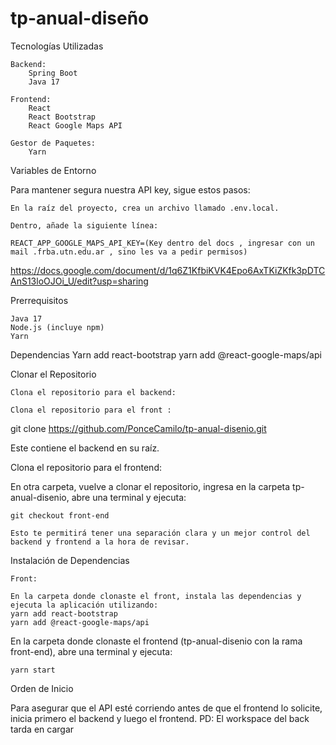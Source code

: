 # tp-anual-diseño

Tecnologías Utilizadas

    Backend:
        Spring Boot
        Java 17

    Frontend:
        React
        React Bootstrap
        React Google Maps API

    Gestor de Paquetes:
        Yarn

Variables de Entorno

Para mantener segura nuestra API key, sigue estos pasos:

    En la raíz del proyecto, crea un archivo llamado .env.local.

    Dentro, añade la siguiente línea:

    REACT_APP_GOOGLE_MAPS_API_KEY=(Key dentro del docs , ingresar con un mail .frba.utn.edu.ar , sino les va a pedir permisos)

https://docs.google.com/document/d/1q6Z1KfbiKVK4Epo6AxTKiZKfk3pDTCAnS13loOJOi_U/edit?usp=sharing

Prerrequisitos

    Java 17
    Node.js (incluye npm) 
    Yarn
Dependencias 
    Yarn add react-bootstrap
    yarn add @react-google-maps/api 

Clonar el Repositorio

    Clona el repositorio para el backend:

    Clona el repositorio para el front :


git clone https://github.com/PonceCamilo/tp-anual-disenio.git

Este contiene el backend en su raíz.

Clona el repositorio para el frontend:

En otra carpeta, vuelve a clonar el repositorio, ingresa en la carpeta tp-anual-disenio, abre una terminal y ejecuta:

    git checkout front-end

    Esto te permitirá tener una separación clara y un mejor control del backend y frontend a la hora de revisar.

Instalación de Dependencias

    Front:

    En la carpeta donde clonaste el front, instala las dependencias y ejecuta la aplicación utilizando:
    yarn add react-bootstrap
    yarn add @react-google-maps/api


En la carpeta donde clonaste el frontend (tp-anual-disenio con la rama front-end), abre una terminal y ejecuta:

    yarn start

Orden de Inicio

Para asegurar que el API esté corriendo antes de que el frontend lo solicite, inicia primero el backend y luego el frontend.
PD: El workspace del back tarda en cargar
